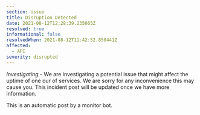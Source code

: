 ```yaml
---
section: issue
title: Disruption Detected
date: 2021-08-12T12:28:39.235065Z
resolved: true
informational: false
resolvedWhen: 2021-08-12T11:42:52.850441Z
affected:
  - API
severity: disrupted
---
```

*Investigating* - We are investigating a potential issue that might affect the uptime of one our of services. We are sorry for any inconvenience this may cause you. This incident post will be updated once we have more information.

This is an automatic post by a monitor bot.
        